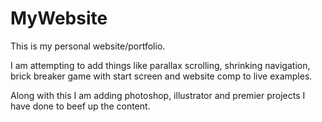 # MyWebsite

This is my personal website/portfolio.

I am attempting to add things like parallax scrolling, shrinking navigation, brick breaker game with start screen and website
comp to live examples. 

Along with this I am adding photoshop, illustrator and premier projects I have done to beef up the content.

